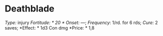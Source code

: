 ﻿---
name: Deathblade
type: injury
fortitude: 20
onset: —
frequency: 1/rd. for 6 rds
effect:
  "1d3 Con dmg"
cure: 2 saves
price: 1,8
---

# Deathblade
 *Type:* injury
*Fortitude: * 20 * Onset:* —;  *Frequency*: 1/rd. for 6 rds;  *Cure:* 2 saves; 
*Effect: * 1d3 Con dmg
*Price: * 1,8